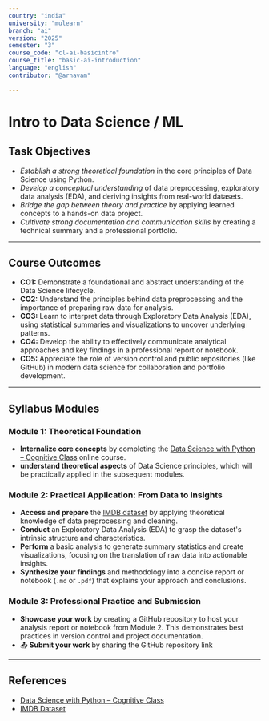 ```yaml
---
country: "india"
university: "mulearn"
branch: "ai"
version: "2025"
semester: "3"
course_code: "cl-ai-basicintro"
course_title: "basic-ai-introduction"
language: "english"
contributor: "@arnavam"

---
```



# Intro to Data Science / ML

## Task Objectives

* _Establish a strong theoretical foundation_ in the core principles of Data Science using Python.
* _Develop a conceptual understanding_ of data preprocessing, exploratory data analysis (EDA), and deriving insights from real-world datasets.
* _Bridge the gap between theory and practice_ by applying learned concepts to a hands-on data project.
* _Cultivate strong documentation and communication skills_ by creating a technical summary and a professional portfolio.

---

## Course Outcomes

* **CO1:** Demonstrate a foundational and abstract understanding of the Data Science lifecycle.
* **CO2:** Understand the principles behind data preprocessing and the importance of preparing raw data for analysis.
* **CO3:** Learn to interpret data through Exploratory Data Analysis (EDA), using statistical summaries and visualizations to uncover underlying patterns.
* **CO4:** Develop the ability to effectively communicate analytical approaches and key findings in a professional report or notebook.
* **CO5:** Appreciate the role of version control and public repositories (like GitHub) in modern data science for collaboration and portfolio development.

---

## Syllabus Modules

### Module 1: Theoretical Foundation
-  **Internalize core concepts** by completing the [Data Science with Python – Cognitive Class](https://cognitiveclass.ai/learn/data-science-with-python) online course. 
- **understand  theoretical aspects**  of Data Science principles, which will be practically applied in the subsequent modules.

### Module 2: Practical Application: From Data to Insights
-  **Access and prepare** the [IMDB dataset](https://datasets-8yqw.onrender.com/download/fiveone) by applying theoretical knowledge of data preprocessing and cleaning.
- **Conduct** an Exploratory Data Analysis (EDA) to grasp the dataset's intrinsic structure and characteristics.
- **Perform** a basic analysis to generate summary statistics and create visualizations, focusing on the translation of raw data into actionable insights.
- **Synthesize your findings** and methodology into a concise report or notebook (`.md` or `.pdf`) that explains your approach and conclusions.

### Module 3: Professional Practice and Submission
- **Showcase your work** by creating a GitHub repository to host your analysis report or notebook from Module 2. This demonstrates best practices in version control and project documentation.
- 📤 **Submit your work** by sharing the GitHub repository link 

---

## References

* [Data Science with Python – Cognitive Class](https://cognitiveclass.ai/learn/data-science-with-python)
* [IMDB Dataset](https://datasets-8yqw.onrender.com/download/fiveone)